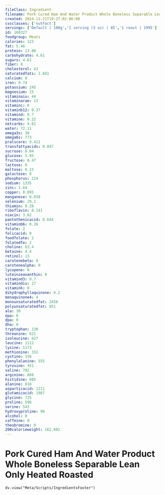 ```yaml
---
fileClass: Ingredient
filename: Pork Cured Ham And Water Product Whole Boneless Separable Lean Only Heated Roasted
created: 2024-12-21T19:27:02-06:00
cssclasses: ['nutFact']
servings: ['Default | 100g','1 serving (3 oz) | 85','1 roast | 1995']
id: 168327
foodgroup: Meats
calories: 123
fat: 5.46
protein: 13.88
carbohydrate: 4.61
sugars: 4.61
fiber: 0
cholesterol: 43
saturatedfats: 1.841
calcium: 8
iron: 0.74
potassium: 245
magnesium: 15
vitaminaiu: 44
vitaminarae: 13
vitaminc: 0
vitaminb12: 0.37
vitamind: 0.7
vitamine: 0.22
netcarbs: 4.61
water: 72.11
omega3s: 30
omega6s: 773
pralscore: 9.421
transfattyacids: 0.047
sucrose: 0.04
glucose: 3.95
fructose: 0.47
lactose: 0
maltose: 0.15
galactose: 0
phosphorus: 224
sodium: 1335
zinc: 1.64
copper: 0.095
manganese: 0.038
selenium: 29.1
thiamin: 0.26
riboflavin: 0.141
niacin: 3.62
pantothenicacid: 0.644
vitaminb6: 0.26
folate: 2
folicacid: 0
foodfolate: 2
folatedfe: 2
choline: 63.4
betaine: 4.4
retinol: 13
carotenebeta: 0
carotenealpha: 0
lycopene: 0
luteinzeaxanthin: 0
vitamind3: 0.7
vitamindiu: 27
vitamink: 0
dihydrophylloquinone: 0.2
menaquinone4: 4
monounsaturatedfat: 2458
polyunsaturatedfat: 851
ala: 30
epa: 0
dpa: 0
dha: 0
tryptophan: 130
threonine: 621
isoleucine: 627
leucine: 1112
lysine: 1173
methionine: 332
cystine: 156
phenylalanine: 555
tyrosine: 451
valine: 702
arginine: 888
histidine: 605
alanine: 818
asparticacid: 1211
glutamicacid: 1987
glycine: 725
proline: 596
serine: 543
hydroxyproline: 90
alcohol: 0
caffeine: 0
theobromine: 0
200calorieweight: 162.602
---
```


# Pork Cured Ham And Water Product Whole Boneless Separable Lean Only Heated Roasted

```dataviewjs
dv.view("Meta/Scripts/IngredientsFooter")
```